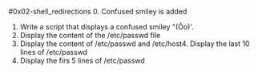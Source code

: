 #0x02-shell_redirections
0. Confused smiley is added
1. Write a script that displays a confused smiley "(Ôo)'.
2. Display the content of the /etc/passwd file
3. Display the content of /etc/passwd and /etc/host4. Display the last 10 lines of /etc/passwd
5. Display the firs 5 lines of /etc/passwd
 
